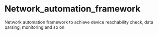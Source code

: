 # Network_automation_framework
Network automation framework to achieve device reachability check, data parsing, monitoring and so on
